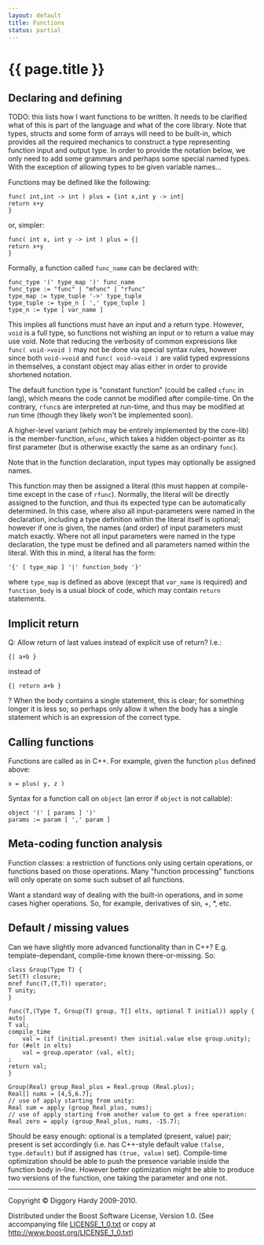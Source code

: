 ```yaml
---
layout: default
title: Functions
status: partial
---
```

{{ page.title }}
================

Declaring and defining
-----------------------------------

TODO: this lists how I want functions to be written. It needs to be clarified what of this is part
of the language and what of the core library.
Note that types, structs and some form of arrays will need to be built-in, which provides all the
required mechanics to construct a type representing function input and output type. In order to
provide the notation below, we only need to add some grammars and perhaps some special named types.
With the exception of allowing types to be given variable names...

Functions may be defined like the following:

    func( int,int -> int ) plus = {int x,int y -> int|
	return x+y
    }

or, simpler:

    func( int x, int y -> int ) plus = {|
	return x+y
    }

Formally, a function called `func_name` can be declared with:

    func_type '(' type_map ')' func_name
    func_type := "func" | "mfunc" | "rfunc"
    type_map := type_tuple '->' type_tuple
    type_tuple := type_n [ ',' type_tuple ]
    type_n := type [ var_name ]

This implies all functions must have an input and a return type. However, `void` is a full type, so
functions not wishing an input or to return a value may use void. Note that reducing the verbosity
of common expressions like `func( void->void )` may not be done via special syntax rules, however
since both `void->void` and `func( void->void )` are valid typed expressions in themselves, a
constant object may alias either in order to provide shortened notation.

The default function type is "constant function" (could be called `cfunc` in lang), which means the
code cannot be modified after compile-time. On the contrary, `rfunc`s are interpreted at run-time,
and thus may be modified at run time (though they likely won't be implemented soon).

A higher-level variant (which may be entirely implemented by the core-lib) is the member-function,
`mfunc`, which takes a hidden object-pointer as its first parameter (but is otherwise exactly the
same as an ordinary `func`).

Note that in the function declaration, input types may optionally be assigned names.

This function may then be assigned a literal (this must happen at compile-time except in the case of
`rfunc`). Normally, the literal will be directly assigned to the function, and thus its expected
type can be automatically determined. In this case, where also all input-parameters were named in
the declaration, including a type definition within the literal itself is optional; however if one
is given, the names (and order) of input parameters must match exactly. Where not all input
parameters were named in the type declaration, the type must be defined and all parameters named
within the literal. With this in mind, a literal has the form:

    '{' [ type_map ] '|' function_body '}'

where `type_map` is defined as above (except that `var_name` is required) and `function_body` is a
usual block of code, which may contain `return` statements.


Implicit return
--------------------

Q: Allow return of last values instead of explicit use of return? I.e.:

    {| a+b }

instead of

    {| return a+b }

? When the body contains a single statement, this is clear; for something longer it is less so; so
perhaps only allow it when the body has a single statement which is an expression of the correct
type.


Calling functions
--------------------------

Functions are called as in C++. For example, given the function `plus` defined above:

    x = plus( y, z )

Syntax for a function call on `object` (an error if `object` is not callable):

    object '(' [ params ] ')'
    params := param [ ',' param ]


Meta-coding function analysis
--------------------------------------
Function classes: a restriction of functions only using certain operations, or functions based on
those operations. Many "function processing" functions will only operate on some such subset of all functions.

Want a standard way of dealing with the built-in operations, and in some cases higher operations. So, for example, derivatives of sin, +, *, etc.


Default / missing values
-----------------------------------
Can we have slightly more advanced functionality than in C++? E.g. template-dependant, compile-time
known there-or-missing. So:

    class Group(Type T) {
	Set(T) closure;
	mref func(T,(T,T)) operator;
	T unity;
    }
    
    func(T,(Type T, Group(T) group, T[] elts, optional T initial)) apply { auto|
	T val;
	compile_time
	    val = (if (initial.present) then initial.value else group.unity);
	for (#elt in elts)
	    val = group.operator (val, elt);
	;
	return val;
    }
    
    Group(Real) group_Real_plus = Real.group (Real.plus);
    Real[] nums = [4,5,6.7];
    // use of apply starting from unity:
    Real sum = apply (group_Real_plus, nums);
    // use of apply starting from another value to get a free operation:
    Real zero = apply (group_Real_plus, nums, -15.7);

Should be easy enough: optional is a templated (present, value) pair; present is set accordingly
(i.e. has C++-style default value `(false, type.default)` but if assigned has `(true, value)` set).
Compile-time optimization should be able to push the presence variable inside the function body
in-line. However better optimization might be able to produce two versions of the function, one
taking the parameter and one not.

---

Copyright © Diggory Hardy 2009-2010.

Distributed under the Boost Software License, Version 1.0.
(See accompanying file [LICENSE_1_0.txt]({{site.root}}/LICENSE_1_0.txt) or copy at <http://www.boost.org/LICENSE_1_0.txt>)